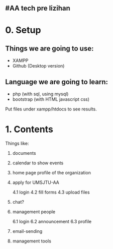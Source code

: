 #AA tech pre
lizihan
---

# 0. Setup
## Things we are going to use:
* XAMPP
* Github (Desktop version)

## Language we are going to learn:
* php (with sql, using mysql)
* bootstrap (with HTML javascript css)

Put files under xampp/htdocs to see results.

# 1. Contents

Things like:

1. documents
2. calendar to show events
3. home page profile of the organization
4. apply for UMSJTU-AA

	4.1 login
	4.2 fill forms
	4.3 upload files
	
5. chat?
6. management people

	6.1 login
	6.2 announcement
	6.3 profile
	
7. email-sending
8. management tools
